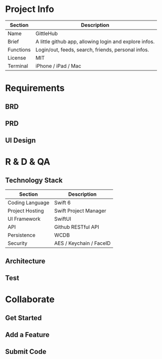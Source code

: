 # Project Info

| Section | Description |
|---|---|
| Name | GittleHub |
| Brief | A little github app, allowing login and explore infos. |
| Functions | Login/out, feeds, search, friends, personal infos. |
| License | MIT |
| Terminal | iPhone / iPad / Mac |

# Requirements

## BRD

## PRD

## UI Design

# R & D & QA

## Technology Stack

| Section | Description |
|---|---|
| Coding Language | Swift 6 |
| Project Hosting | Swift Project Manager |
| UI Framework | SwiftUI |
| API | Github RESTful API |
| Persistence | WCDB |
| Security | AES / Keychain / FaceID |

## Architecture

## Test

# Collaborate

## Get Started

## Add a Feature

## Submit Code

